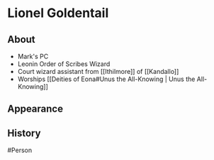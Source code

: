 # Lionel Goldentail
## About
- Mark's PC
- Leonin Order of Scribes Wizard
- Court wizard assistant from [[Ithilmore]] of [[Kandallo]]
- Worships [[Deities of Eona#Unus the All-Knowing | Unus the All-Knowing]] 

## Appearance


## History


#Person